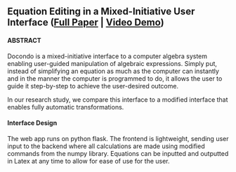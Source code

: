 ## Equation Editing in a Mixed-Initiative User Interface ([Full Paper](https://github.com/seanhugh/Docondo/blob/master/Mixed_Initiative_Interface.pdf) | [Video Demo](https://www.youtube.com/watch?v=3HN2ipgF1Rs))

#### ABSTRACT
Docondo is a mixed-initiative interface to a computer algebra system enabling user-guided manipulation of algebraic expressions. Simply put, instead of simplifying an equation as much as the computer can instantly and in the manner the computer is programmed to do, it allows the user to guide it step-by-step to achieve the user-desired outcome.

In our research study, we compare this interface to a modified interface that enables fully automatic transformations.

#### Interface Design

The web app runs on python flask. The frontend is lightweight, sending user input to the backend where all calculations are made using modified commands from the numpy library. Equations can be inputted and outputted in Latex at any time to allow for ease of use for the user.
